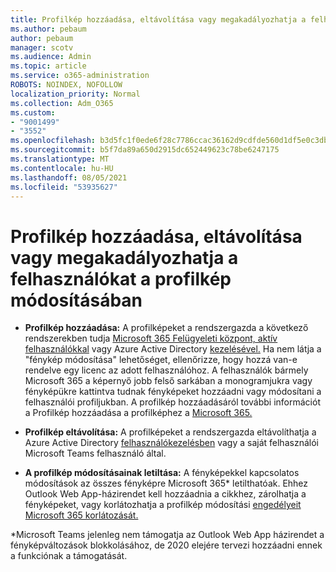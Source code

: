 ```yaml
---
title: Profilkép hozzáadása, eltávolítása vagy megakadályozhatja a felhasználókat a profilkép módosításában
ms.author: pebaum
author: pebaum
manager: scotv
ms.audience: Admin
ms.topic: article
ms.service: o365-administration
ROBOTS: NOINDEX, NOFOLLOW
localization_priority: Normal
ms.collection: Adm_O365
ms.custom:
- "9001499"
- "3552"
ms.openlocfilehash: b3d5fc1f0ede6f28c7786ccac36162d9cdfde560d1df5e0c3db8128b5ee51a4f
ms.sourcegitcommit: b5f7da89a650d2915dc652449623c78be6247175
ms.translationtype: MT
ms.contentlocale: hu-HU
ms.lasthandoff: 08/05/2021
ms.locfileid: "53935627"
---
```

# <a name="add-remove-or-prevent-users-from-changing-profile-photos"></a>Profilkép hozzáadása, eltávolítása vagy megakadályozhatja a felhasználókat a profilkép módosításában

- **Profilkép hozzáadása:** A profilképeket a rendszergazda a következő rendszerekben tudja [Microsoft 365 Felügyeleti központ, aktív felhasználókkal](https://admin.microsoft.com/Adminportal/Home?source=applauncher#/users) vagy Azure Active Directory [kezelésével.](https://portal.azure.com/#blade/Microsoft_AAD_IAM/UsersManagementMenuBlade/AllUsers)  Ha nem látja a "fénykép módosítása" lehetőséget, ellenőrizze, hogy hozzá van-e rendelve egy licenc az adott felhasználóhoz. A felhasználók bármely Microsoft 365 a képernyő jobb felső sarkában a monogramjukra vagy fényképükre kattintva tudnak fényképeket hozzáadni vagy módosítani a felhasználói profiljukban. A profilkép hozzáadásáról további információt a Profilkép hozzáadása a profilképhez a [Microsoft 365.](https://support.office.com/article/add-your-profile-photo-to-office-365-2eaf93fd-b3f1-43b9-9cdc-bdcd548435b7)

- **Profilkép eltávolítása:** A profilképeket a rendszergazda eltávolíthatja a Azure Active Directory [felhasználókezelésben](https://portal.azure.com/#blade/Microsoft_AAD_IAM/UsersManagementMenuBlade/AllUsers) vagy a saját felhasználói Microsoft Teams felhasználó által.

- **A profilkép módosításainak letiltása:** A fényképekkel kapcsolatos módosítások az összes fényképre Microsoft 365* letilthatóak. Ehhez Outlook Web App-házirendet kell hozzáadnia a cikkhez, zárolhatja a fényképeket, vagy korlátozhatja a profilkép módosítási [engedélyeit Microsoft 365 korlátozását.](https://answers.microsoft.com/msoffice/forum/msoffice_o365admin-mso_dep365-mso_o365b/locking-photos-or-restricting-permissions-to/1d19ae4f-de5d-4c3d-a0ad-4b8b8ac32e3d)

*Microsoft Teams jelenleg nem támogatja az Outlook Web App házirendet a fényképváltozások blokkolásához, de 2020 elejére tervezi hozzáadni ennek a funkciónak a támogatását.
